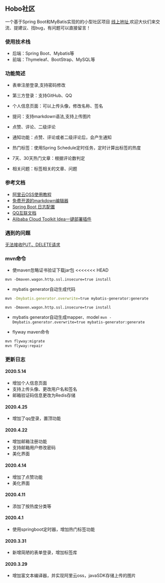 ## Hobo社区
一个基于Spring Boot和MyBatis实现的的小型社区项目
[线上地址](http://www.hobosocool.top:81/),欢迎大伙们来交流、提建议、找bug，有问题可以直接留言！
### 使用技术栈

- 后端：Spring Boot、Mybatis等
- 前端：Thymeleaf、BootStrap、MySQL等

### 功能简述

- 表单注册登录,支持密码修改

- 第三方登录：支持GitHub、QQ

- 个人信息页面：可以上传头像，修改名称、签名

- 提问：支持markdown语法,支持上传图片

- 点赞、评论、二级评论

- 通知功能：点赞、评论或者二级评论后，会产生通知

- 热门标签：使用Spring Schedule定时任务，定时计算出标签的热度

- 7天、30天热门文章：根据评论数判定

- 相关问题：标签相关的文章、问题

### 参考文档
- [阿里云OSS使用教程](https://help.aliyun.com/document_detail/31883.html?spm=5176.8466010.bucket.4.7c451450a0B80C)
- [免费开源的markdown编辑器](http://editor.md.ipandao.com/)
- [Spring Boot 日志配置](https://blog.csdn.net/Inke88/article/details/75007649) 
- [QQ互联文档](https://wiki.connect.qq.com/%E5%87%86%E5%A4%87%E5%B7%A5%E4%BD%9C_oauth2-0)
- [Alibaba Cloud Toolkit Idea一键部署插件](https://help.aliyun.com/product/29966.html)

### 遇到的问题
[无法接收PUT、DELETE请求](https://blog.csdn.net/Soul_Ming/article/details/104761142)

### mvn命令
- 使maven忽略证书验证下载jar包
<<<<<<< HEAD
```shell 
mvn -Dmaven.wagon.http.ssl.insecure=true install
```
- mybatis generator自动生成代码
```bash 
mvn -Dmybatis.generator.overwrite=true mybatis-generator:generate
```
`mvn -Dmaven.wagon.http.ssl.insecure=true install`

- mybatis generator自动生成mapper、model
`mvn -Dmybatis.generator.overwrite=true mybatis-generator:generate`

- flyway maven命令
```bash
mvn flyway:migrate
mvn flyway:repair
```

### 更新日志
#### 2020.5.14
- 增加个人信息页面
- 支持上传头像、更改用户名和签名
- 邮箱验证码信息更改为Redis存储

#### 2020.4.25
- 增加了qq登录，置顶功能

#### 2020.4.22
- 增加邮箱注册功能
- 支持邮箱用户修改密码
- 美化界面

#### 2020.4.14
- 增加了点赞功能
- 美化界面

#### 2020.4.11
- 添加了按热度分类等

#### 2020.4.1
- 使用springboot定时器，增加热门标签功能

#### 2020.3.31
- 新增简陋的表单登录，增加标签库

#### 2020.3.29
- 增加富文本编译器，并实现阿里云oss，javaSDK存储上传的图片

